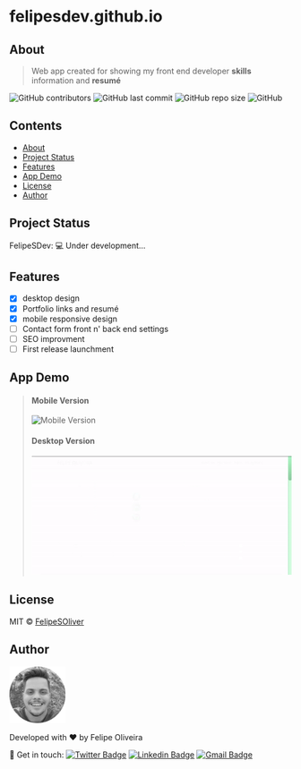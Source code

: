 # felipesdev.github.io

## About

   > Web app created for showing my front end developer **skills** information and **resumé**

   ![GitHub contributors](https://img.shields.io/github/contributors/felipesoliver/felipesdev?color=lightgrey)
   ![GitHub last commit](https://img.shields.io/github/last-commit/felipesoliver/felipesdev?color=lightgrey)
   ![GitHub repo size](https://img.shields.io/github/repo-size/felipesoliver/felipesdev?color=lightgrey)
   ![GitHub](https://img.shields.io/github/license/felipesoliver/felipesdev?color=lightgrey)

## Contents

* [About](##-About)
* [Project Status](##-Project-Status)
* [Features](##-Features)
* [App Demo](##-App-Demo)
* [License](##-License)
* [Author](##-Author)

## Project Status

FelipeSDev: &#128187; Under development...

## Features

- [x] desktop design
- [x] Portfolio links and resumé
- [x] mobile responsive design 
- [ ] Contact form front n' back end settings
- [ ] SEO improvment
- [ ] First release launchment

## App Demo

> #### Mobile Version
> 
> ![Mobile Version](/assets/mobile-version.gif)
>
> #### Desktop Version
>
> ![Desktop Version](/assets/desktop-version.gif)

## License

MIT © [FelipeSOliver](https://github.com/felipesoliver)

## Author

<img src="assets/profilepic.png" width="100px;">

Developed with &#10084; by Felipe Oliveira 

&#128075; Get in touch: [![Twitter Badge](https://img.shields.io/badge/-@tgmarinho-1ca0f1?style=flat-square&labelColor=1ca0f1&logo=twitter&logoColor=white&link=https://twitter.com/tgmarinho)](https://twitter.com/f_soliver) [![Linkedin Badge](https://img.shields.io/badge/-Thiago-blue?style=flat-square&logo=Linkedin&logoColor=white&link=https://www.linkedin.com/in/tgmarinho/)](https://www.linkedin.com/in/fsoliver/) 
[![Gmail Badge](https://img.shields.io/badge/-tgmarinho@gmail.com-c14438?style=flat-square&logo=Gmail&logoColor=white&link=mailto:tgmarinho@gmail.com)](mailto:felipephito@gmail.com)
